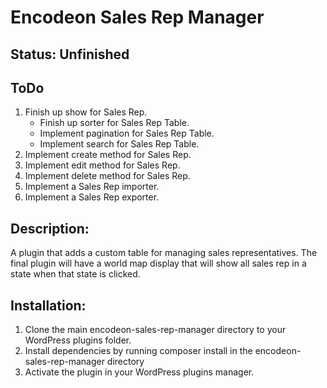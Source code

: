 # Encodeon Sales Rep Manager

## Status: Unfinished

## ToDo
1. Finish up show for Sales Rep.
   - Finish up sorter for Sales Rep Table.
   - Implement pagination for Sales Rep Table.
   - Implement search for Sales Rep Table.
2. Implement create method for Sales Rep.
3. Implement edit method for Sales Rep.
4. Implement delete method for Sales Rep.
5. Implement a Sales Rep importer.
6. Implement a Sales Rep exporter.

## Description:
A plugin that adds a custom table for managing sales representatives. The final plugin will have a world map display that will show all sales rep in a state when that state is clicked.

## Installation:
1. Clone the main encodeon-sales-rep-manager directory to your WordPress plugins folder.
2. Install dependencies by running composer install in the encodeon-sales-rep-manager directory
3. Activate the plugin in your WordPress plugins manager.
